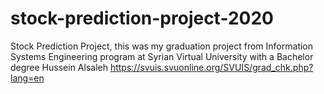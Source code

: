 # stock-prediction-project-2020
Stock Prediction Project, this was my graduation project from Information Systems Engineering program at Syrian Virtual University with a Bachelor degree
Hussein Alsaleh
https://svuis.svuonline.org/SVUIS/grad_chk.php?lang=en
